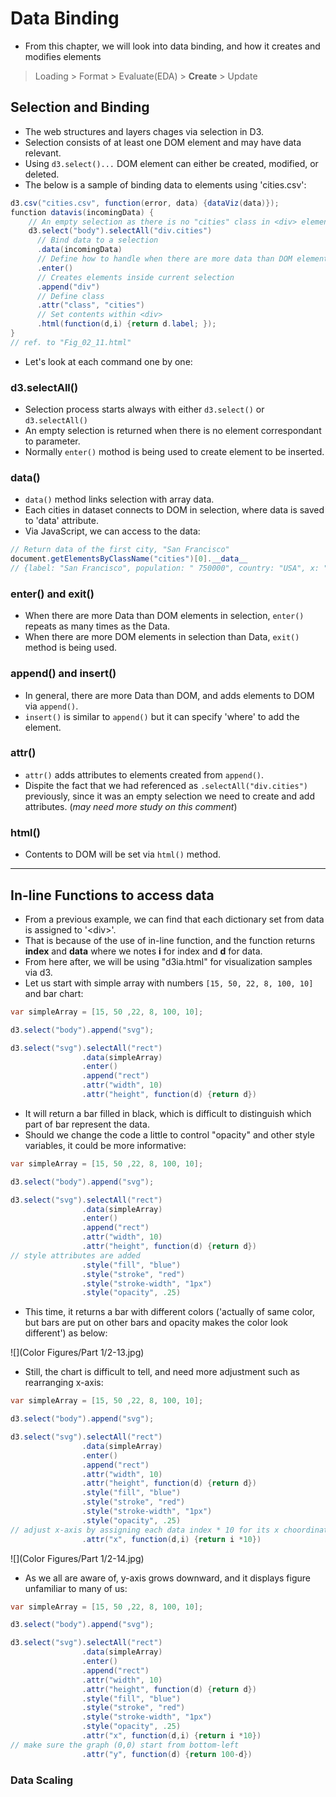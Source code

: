 # Data Binding

- From this chapter, we will look into data binding, and how it creates and modifies elements
> Loading > Format > Evaluate(EDA) > **Create** > Update

## Selection and Binding
- The web structures and layers chages via selection in D3. 
- Selection consists of at least one DOM element and may have data relevant.
- Using `d3.select()...`  DOM element can either be created, modified, or deleted.
- The below is a sample of binding data to elements using 'cities.csv':
```java
d3.csv("cities.csv", function(error, data) {dataViz(data)});
function datavis(incomingData) {
	// An empty selection as there is no "cities" class in <div> element in <body>
	d3.select("body").selectAll("div.cities")
	  // Bind data to a selection
	  .data(incomingData)
	  // Define how to handle when there are more data than DOM element
	  .enter()
	  // Creates elements inside current selection
	  .append("div")
	  // Define class
	  .attr("class", "cities")
	  // Set contents within <div>
	  .html(function(d,i) {return d.label; });
}
// ref. to "Fig_02_11.html"
```
- Let's look at each command one by one:

### d3.selectAll()
- Selection process starts always with either `d3.select()` or `d3.selectAll()`
- An empty selection is returned when there is no element correspondant to parameter.
- Normally `enter()` mothod is being used to create element to be inserted.

### data()
- `data()` method links selection with array data.
- Each cities in dataset connects to DOM in selection, where data is saved to 'data' attribute.
- Via JavaScript, we can access to the data:
```java
// Return data of the first city, "San Francisco"
document.getElementsByClassName("cities")[0].__data__
// {label: "San Francisco", population: " 750000", country: "USA", x: "37", y: "-122"}
```

### enter() and exit()
- When there are more Data than DOM elements in selection, `enter()` repeats as many times as the Data.
- When there are more DOM elements in selection than Data, `exit()` method is being used.

### append() and insert()
- In general, there are more Data than DOM, and adds elements to DOM via `append()`.
- `insert()` is similar to `append()` but it can specify 'where' to add the element.

### attr()
- `attr()` adds attributes to elements created from `append()`.
- Dispite the fact that we had referenced as `.selectAll("div.cities")` previously, since it was an empty selection we need to create and add attributes. (*may need more study on this comment*)

### html()
- Contents to DOM will be set via `html()` method.


___
## In-line Functions to access data
- From a previous example, we can find that each dictionary set from data is assigned to '\<div\>'.
- That is because of the use of in-line function, and the function returns **index** and **data** where we notes **i** for index and **d** for data.
- From here after, we will be using "d3ia.html" for visualization samples via d3.
- Let us start with simple array with numbers `[15, 50, 22, 8, 100, 10]` and bar chart:
```java
var simpleArray = [15, 50 ,22, 8, 100, 10];

d3.select("body").append("svg");

d3.select("svg").selectAll("rect")
                .data(simpleArray)
                .enter()
                .append("rect")
                .attr("width", 10)
                .attr("height", function(d) {return d})
```
- It will return a bar filled in black, which is difficult to distinguish which part of bar represent the data.
- Should we change the code a little to control "opacity" and other style variables, it could be more informative:
```java
var simpleArray = [15, 50 ,22, 8, 100, 10];

d3.select("body").append("svg");

d3.select("svg").selectAll("rect")
                .data(simpleArray)
                .enter()
                .append("rect")
                .attr("width", 10)
                .attr("height", function(d) {return d})
// style attributes are added
                .style("fill", "blue")
                .style("stroke", "red")
                .style("stroke-width", "1px")
                .style("opacity", .25)
```
- This time, it returns a bar with different colors ('actually of same color, but bars are put on other bars and opacity makes the color look different') as below:

![](Color Figures/Part 1/2-13.jpg)
- Still, the chart is difficult to tell, and need more adjustment such as rearranging x-axis:
```java
var simpleArray = [15, 50 ,22, 8, 100, 10];

d3.select("body").append("svg");

d3.select("svg").selectAll("rect")
                .data(simpleArray)
                .enter()
                .append("rect")
                .attr("width", 10)
                .attr("height", function(d) {return d})
                .style("fill", "blue")
                .style("stroke", "red")
                .style("stroke-width", "1px")
                .style("opacity", .25)
// adjust x-axis by assigning each data index * 10 for its x choordinate
                .attr("x", function(d,i) {return i *10})
```

![](Color Figures/Part 1/2-14.jpg)
- As we all are aware of, y-axis grows downward, and it displays figure unfamiliar to many of us:
```java
var simpleArray = [15, 50 ,22, 8, 100, 10];

d3.select("body").append("svg");

d3.select("svg").selectAll("rect")
                .data(simpleArray)
                .enter()
                .append("rect")
                .attr("width", 10)
                .attr("height", function(d) {return d})
                .style("fill", "blue")
                .style("stroke", "red")
                .style("stroke-width", "1px")
                .style("opacity", .25)
                .attr("x", function(d,i) {return i *10})
// make sure the graph (0,0) start from bottom-left
                .attr("y", function(d) {return 100-d})
```

### Data Scaling